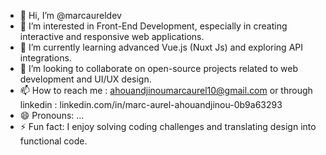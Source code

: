 - 👋 Hi, I’m @marcaureldev
- 👀 I’m interested in Front-End Development, especially in creating interactive and responsive web applications.
- 🌱 I’m currently learning advanced Vue.js (Nuxt Js) and exploring API integrations.
- 💞️ I’m looking to collaborate on open-source projects related to web development and UI/UX design.
- 📫 How to reach me : ahouandjinoumarcaurel10@gmail.com or through linkedin : linkedin.com/in/marc-aurel-ahouandjinou-0b9a63293
- 😄 Pronouns: ...
- ⚡ Fun fact: I enjoy solving coding challenges and translating design into functional code.

<!---
marcaureldev/marcaureldev is a ✨ special ✨ repository because its `README.md` (this file) appears on your GitHub profile.
You can click the Preview link to take a look at your changes.
--->
